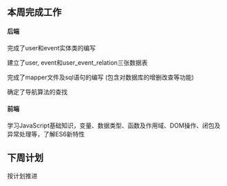## 本周完成工作
#### 后端
完成了user和event实体类的编写

建立了user, event和user_event_relation三张数据表

完成了mapper文件及sql语句的编写 (包含对数据库的增删改查等功能)

确定了导航算法的查找
#### 前端
学习JavaScript基础知识，变量、数据类型、函数及作用域、DOM操作、闭包及异常处理等，了解ES6新特性

## 下周计划
按计划推进